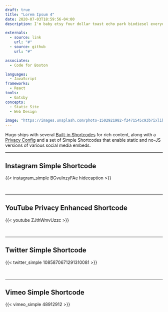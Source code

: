 ```yaml
---
draft: true
title: "Lorem Ipsum 4"
date: 2020-07-03T18:59:56-04:00
description: I'm baby etsy four dollar toast echo park biodiesel everyday carry ethical try-hard marfa jean shorts cold-pressed wayfarers.

externals:
  - source: link
    url: "#"
  - source: github
    url: "#"

associates:
  - Code for Boston

languages:
  - JavaScript
frameworks:
  - React
tools:
  - Gatsby
concepts:
  - Static Site
  - Web Design

image: "https://images.unsplash.com/photo-1502921982-f2471545c93b?ixlib=rb-1.2.1&ixid=eyJhcHBfaWQiOjEyMDd9&auto=format&fit=crop&w=1050&q=80"
---
```


Hugo ships with several [Built-in Shortcodes](https://gohugo.io/content-management/shortcodes/#use-hugo-s-built-in-shortcodes) for rich content, along with a [Privacy Config](https://gohugo.io/about/hugo-and-gdpr/) and a set of Simple Shortcodes that enable static and no-JS versions of various social media embeds.
<!--more-->
---

## Instagram Simple Shortcode

{{< instagram_simple BGvuInzyFAe hidecaption >}}

<br>

---

## YouTube Privacy Enhanced Shortcode

{{< youtube ZJthWmvUzzc >}}

<br>

---

## Twitter Simple Shortcode

{{< twitter_simple 1085870671291310081 >}}

<br>

---

## Vimeo Simple Shortcode

{{< vimeo_simple 48912912 >}}
